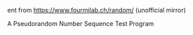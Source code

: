 ent from https://www.fourmilab.ch/random/ (unofficial mirror)

A Pseudorandom Number Sequence Test Program
